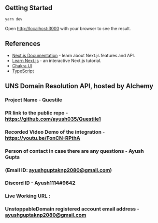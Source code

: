 ## Getting Started

```bash
yarn dev
```

Open [http://localhost:3000](http://localhost:3000) with your browser to see the result.

## References

- [Next.js Documentation](https://nextjs.org/docs) - learn about Next.js features and API.
- [Learn Next.js](https://nextjs.org/learn) - an interactive Next.js tutorial.
- [Chakra UI](https://chakra-ui.com)
- [TypeScript](https://www.typescriptlang.org)

## UNS Domain Resolution API, hosted by Alchemy
### Project Name - Questile
### PR link to the public repo - https://github.com/ayush035/Questile1
### Recorded Video Demo of the integration - https://youtu.be/FonCN-RPthA
### Person of contact in case there are any questions - Ayush Gupta
### (Email ID: ayushguptaknp2080@gmail.com)
### Discord ID - Ayush1114#9642
### Live Working URL : 
### UnstoppableDomain registered account email address - ayushguptaknp2080@gmail.com
